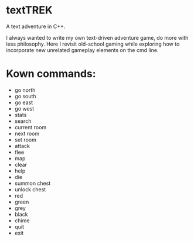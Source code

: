 # textTREK
A text adventure in C++. 

I always wanted to write my own text-driven adventure game, do more with less philosophy.  Here I revisit old-school gaming while exploring how to incorporate new unrelated gameplay elements on the cmd line.


Kown commands:
============= 
 - go north
 - go south
 - go east
 - go west
 - stats
 - search
 - current room
 - next room
 - set room
 - attack
 - flee
 - map
 - clear
 - help
 - die
 - summon chest
 - unlock chest
 - red
 - green
 - grey
 - black
 - chime
 - quit
 - exit
 
